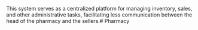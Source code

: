 This system serves as a centralized platform for managing inventory, sales, and other administrative tasks, facilitating less communication between the head of the pharmacy and the sellers.# Pharmacy
